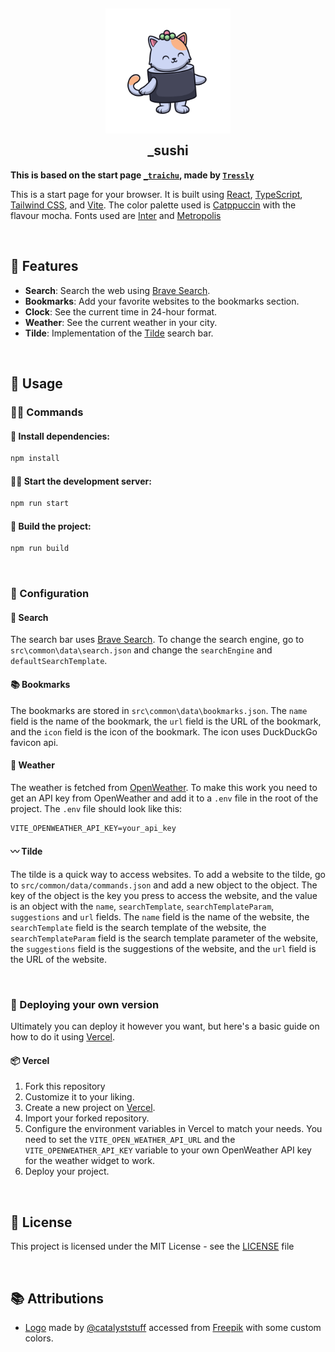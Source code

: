 <h2 align="center">
    <img src="https://raw.githubusercontent.com/adriankarlen/_sushi/main/misc/logo.png" width="200" alt="Logo"/>
    <br/>
    <img src="https://raw.githubusercontent.com/adriankarlen/_sushi/main/misc/transparent.png" height="30" width="0px"/>
    _sushi
    <img src="https://raw.githubusercontent.com/adriankarlen/_sushi/main/misc/transparent.png" height="30" width="0px"/>
</h2>

**This is based on the start page
[`_traichu`](https://github.com/Tressley/_traichu), made by
[`Tressly`](https://github.com/Tressley)**

This is a start page for your browser. It is built using
[React](https://reactjs.org/), [TypeScript](https://www.typescriptlang.org/),
[Tailwind CSS](https://tailwindcss.com/), and [Vite](https://vitejs.dev/). The
color palette used is [Catppuccin](https://github.com/catppuccin) with the
flavour mocha. Fonts used are [Inter](https://rsms.me/inter/) and
[Metropolis](https://github.com/dw5/Metropolis)

&nbsp;

## 🌟 Features

-   **Search**: Search the web using [Brave Search](https://search.brave.com/).
-   **Bookmarks**: Add your favorite websites to the bookmarks section.
-   **Clock**: See the current time in 24-hour format.
-   **Weather**: See the current weather in your city.
-   **Tilde**: Implementation of the [Tilde](https://github.com/xvvvyz/tilde)
    search bar.

&nbsp;

## 🔧 Usage

### 👷‍♂️ Commands

#### 💾 Install dependencies:

```bash
npm install
```

#### 🏃‍♂️ Start the development server:

```bash
npm run start
```

#### 🔨 Build the project:

```bash
npm run build
```

&nbsp;

### 👾 Configuration

#### 🔎 Search

The search bar uses [Brave Search](https://search.brave.com/). To change the
search engine, go to `src\common\data\search.json` and change the `searchEngine`
and `defaultSearchTemplate`.

#### 📚 Bookmarks

The bookmarks are stored in `src\common\data\bookmarks.json`. The `name` field
is the name of the bookmark, the `url` field is the URL of the bookmark, and the
`icon` field is the icon of the bookmark. The icon uses DuckDuckGo favicon api.

#### 🌈 Weather

The weather is fetched from [OpenWeather](https://openweathermap.org/). To make
this work you need to get an API key from OpenWeather and add it to a `.env`
file in the root of the project. The `.env` file should look like this:

```
VITE_OPENWEATHER_API_KEY=your_api_key
```

#### 〰️ Tilde

The tilde is a quick way to access websites. To add a website to the tilde, go
to `src/common/data/commands.json` and add a new object to the object. The key
of the object is the key you press to access the website, and the value is an
object with the `name`, `searchTemplate`, `searchTemplateParam`, `suggestions`
and `url` fields. The `name` field is the name of the website, the
`searchTemplate` field is the search template of the website, the
`searchTemplateParam` field is the search template parameter of the website, the
`suggestions` field is the suggestions of the website, and the `url` field is
the URL of the website.

&nbsp;

### 🚀 Deploying your own version

Ultimately you can deploy it however you want, but here's a basic guide on how
to do it using [Vercel](https://vercel.com/).

#### 📦 Vercel

1. Fork this repository
2. Customize it to your liking.
3. Create a new project on [Vercel](https://vercel.com/).
4. Import your forked repository.
5. Configure the environment variables in Vercel to match your needs. You need
   to set the `VITE_OPEN_WEATHER_API_URL` and the `VITE_OPENWEATHER_API_KEY`
   variable to your own OpenWeather API key for the weather widget to work.
6. Deploy your project.

&nbsp;

## 📜 License

This project is licensed under the MIT License - see the
[LICENSE](https://github.com/adriankarlen/_sushi/blob/main/LICENSE) file

&nbsp;

## 📚 Attributions

-   [Logo](https://www.freepik.com/free-vector/cute-cat-sushi-salmon-cartoon-vector-illustration_11056477.htm#query=sushi%20cat&position=16&from_view=keyword&track=ais)
    made by [@catalyststuff](https://www.freepik.com/author/catalyststuff)
    accessed from [Freepik](https://www.freepik.com/) with some custom colors.
